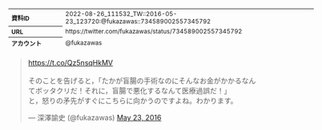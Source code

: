 <table style="font-size: 9pt; width: 610px; margin-bottom: 20px; height: 80px;">
<tbody>
    <tr>
        <th align=left>資料ID</th>
        <td align=left>2022-08-26_111532_TW::2016-05-23_123720:@fukazawas::734589002557345792</td>
    </tr>
    <tr>
        <th align=left>URL</th>
        <td align=left>https://twitter.com/fukazawas/status/734589002557345792</td>
    </tr>
    <tr>
        <th align=left>アカウント</th>
        <td align=left>@fukazawas</td>
    </tr>
    <tr>
        <th align=left>ユーザ名</th>
        <td align=left>深澤諭史</td>
    </tr>
    <tr>
        <th align=left>ツイートの記録日時</th>
        <td align=left>2022-08-26_111532_</td>
    </tr>
</tbody>
</table>
<blockquote class="twitter-tweet" data-width="450"  data-lang="ja"><p lang="ja" dir="ltr"><a href="https://t.co/Qz5nsqHkMV">https://t.co/Qz5nsqHkMV</a><br><br>そのことを告げると，「たかが盲腸の手術なのにそんなお金がかかるなんてボッタクリだ！それに，盲腸で悪化するなんて医療過誤だ！」<br>と，怒りの矛先がすぐにこちらに向かうのですよね。わかります。</p>&mdash; 深澤諭史 (@fukazawas) <a href="https://twitter.com/fukazawas/status/734589002557345792?ref_src=twsrc%5Etfw">May 23, 2016</a></blockquote>
<script async src="https://platform.twitter.com/widgets.js" charset="utf-8"></script>


